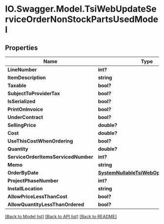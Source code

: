 # IO.Swagger.Model.TsiWebUpdateServiceOrderNonStockPartsUsedModel
## Properties

Name | Type | Description | Notes
------------ | ------------- | ------------- | -------------
**LineNumber** | **int?** |  | [optional] 
**ItemDescription** | **string** |  | [optional] 
**Taxable** | **bool?** |  | [optional] 
**SubjectToProviderTax** | **bool?** |  | [optional] 
**IsSerialized** | **bool?** |  | [optional] 
**PrintOnInvoice** | **bool?** |  | [optional] 
**UnderContract** | **bool?** |  | [optional] 
**SellingPrice** | **double?** |  | [optional] 
**Cost** | **double?** |  | [optional] 
**UseThisCostWhenOrdering** | **bool?** |  | [optional] 
**Quantity** | **double?** |  | [optional] 
**ServiceOrderItemsServicedNumber** | **int?** |  | [optional] 
**Memo** | **string** |  | [optional] 
**OrderByDate** | [**SystemNullableTsiWebOptionalDateTime**](SystemNullableTsiWebOptionalDateTime.md) |  | [optional] 
**ProjectPhaseNumber** | **int?** |  | [optional] 
**InstallLocation** | **string** |  | [optional] 
**AllowPriceLessThanCost** | **bool?** |  | [optional] 
**AllowQuantityLessThanOrdered** | **bool?** |  | [optional] 

[[Back to Model list]](../README.md#documentation-for-models) [[Back to API list]](../README.md#documentation-for-api-endpoints) [[Back to README]](../README.md)

